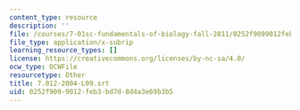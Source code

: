 ```yaml
---
content_type: resource
description: ''
file: /courses/7-01sc-fundamentals-of-biology-fall-2011/0252f9099012feb3bd7d8d4a3e69b3b5_7.012-2004-L09.srt
file_type: application/x-subrip
learning_resource_types: []
license: https://creativecommons.org/licenses/by-nc-sa/4.0/
ocw_type: OCWFile
resourcetype: Other
title: 7.012-2004-L09.srt
uid: 0252f909-9012-feb3-bd7d-8d4a3e69b3b5
---
```

